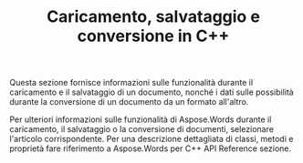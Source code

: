 ﻿---
title: Caricamento, salvataggio e conversione in C++
second_title: Aspose.Words per C++
articleTitle: Caricamento, salvataggio e conversione
linktitle: Caricamento, salvataggio e conversione
description: "Come convertire un documento da un formato a un altro, ad esempio Word in PDF o HTML in Markdown, nonché come caricare e salvare un documento utilizzando C++."
type: docs
weight: 10
url: /it/cpp/loading-saving-and-converting/
---

Questa sezione fornisce informazioni sulle funzionalità durante il caricamento e il salvataggio di un documento, nonché i dati sulle possibilità durante la conversione di un documento da un formato all'altro.

Per ulteriori informazioni sulle funzionalità di Aspose.Words durante il caricamento, il salvataggio o la conversione di documenti, selezionare l'articolo corrispondente. Per una descrizione dettagliata di classi, metodi e proprietà fare riferimento a Aspose.Words per C++ API Reference sezione.
